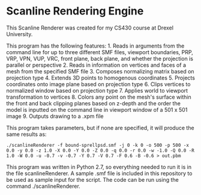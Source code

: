 # Scanline Rendering Engine

 This Scanline Renderer was created for my CS430 course at Drexel University.

 This program has the following features:
    1. Reads in arguments from the command line for up to three different SMF files, viewport boundaries, PRP, VRP, VPN, VUP, VRC, front plane, back plane, and whether the projection is parallel or perspective 
    2. Reads in information on vertices and faces of a mesh from the specified SMF file
    3. Composes normalizing matrix based on projection type
    4. Extends 3D points to homogenous coordinates
    5. Projects coordinates onto image plane based on projection type
    6. Clips vertices to normalized window based on projection type
    7. Applies world to viewport transformation to vertices
    8. Colors any point on the mesh's surface within the front and back clipping planes based on z-depth and the order the model is inputted on the command line in viewport window of a 501 x 501 image
    9. Outputs drawing to a .xpm file

 This program takes parameters, but if none are specified, it will produce the same results as:
   
    ./scanlineRenderer -f bound-sprellpsd.smf -j 0 -k 0 -o 500 -p 500 -x 0.0 -y 0.0 -z 1.0 -X 0.0 -Y 0.0 -Z 0.0 -q 0.0 -r 0.0 -w -1.0 -Q 0.0 -R 1.0 -W 0.0 -u -0.7 -v -0.7 -Y 0.7 -V 0.7 -F 0.6 -B -0.6 > out.pbm

 This program was written in Python 2.7, so everything needed to run it is in the file scanlineRenderer.
 A sample .smf file is included in this repository to be used as sample input for the script.
 The code can be run using the command ./scanlineRenderer.
